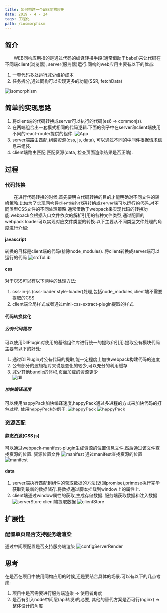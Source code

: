 ```yaml
---
title: 如何构建一个WEB同构应用
date: 2019 - 4 - 24
tags: 工程化
path: /iosmorphism
---
```


## 简介
　　WEB同构应用指的是通过代码的编译转换手段(通常借助于babel)来让代码在不同端client(浏览器), server(服务器)运行.同构的web应用主要有以下的优点:
1. 一套代码多处运行减少维护成本
2. 任务拆分,通过同构可以实现更多的功能(SSR, fetchData)

![isomorphism](./isomorphism/isomorphism.png)

## 简单的实现思路
1. 将client端的代码转换成server可以执行的代码(es6 => commonjs).
2. 在两端组合出一套模式相同的代码逻辑.下面的例子中在server和client端使用不同的react-router提供的组件.
![App](./isomorphism/app.png)   
3. server端路由匹配,组装资源(css, js, data), 可以通过不同的中间件根据请求信息来组装.  
4. client端路由匹配,匹配资源(data, 检查页面渲染结果是否正确).

## 过程

### 代码转换
　　在进行代码转换的时候,首先要明白代码转换的目的才能明确对不同文件的转换策略.比如为了实现同构将client端的代码转换成server端可以运行的代码,对不同类型CSS文件的不同处理策略.通常借助于webpack来实现代码的转换功能.webpack会根据入口文件依次的解析引用的各种文件类型,通过配置的webpack loader可以实现对应文件类型的转换.以下主要从不同类型文件处理的角度进行介绍:
#### javascript
转换的目标是client端的代码(排除node_modules).
将client转换成server端可以运行的代码
![srcToLib](./isomorphism/srctolib.png)
#### css
对于CSS可以有以下两种的处理方法:
1. css-in-js (css-loader style-loader)处理,包括node_modules,client端不需要提取的CSS
2. client端全局样式或者通过mini-css-extract-plugin提取的样式  

#### 代码转换优化
##### 公有代码提取
可以使用DllPlugin对使用的基础组件库进行统一的提取和引用.提取公有模块代码主要有以下的好处:  
1. 通过DllPlugin对公有代码的提取,能一定程度上加快webpack构建代码的速度
2. 公有部分的逻辑相对来说是变化的较少,可以充分的利用缓存
3. 减少其他bundle的体积,页面加载的资源更少  
![dll](./isomorphism/dll.png)  

##### 加快编译速度
可以使用happyPack加快编译速度,happyPack通过多进程的方式来加快代码的打包过程.
使用happyPack的例子:
![happyPack](./isomorphism/happy1.png)
![happyPack](./isomorphism/happy2.png)  

### 资源匹配
#### 静态资源(CSS js)
可以通过webpack-manifest-plugin生成资源的位置信息文件,然后通过该文件查找资源的位置.
资源位置文件
![manifest](./isomorphism/manifest1.png)
通过manifest查找资源的位置
![manifest](./isomorphism/manifest2.png)
#### data
1. server端执行匹配到组件的获取数据的方法(返回promise),primose执行完毕获取到最新的数据储存.将数据通过脚本挂载到window上的属性上.
2. client端通过window属性的获取,生成存储数据.
服务端获取数据和注入数据
![serverStore](./isomorphism/serverStore.png)
client端提取数据
![clientStore](./isomorphism/clientStore.png) 

## 扩展性

### 配置单页是否支持服务端渲染
通过中间项配置是否支持服务端渲染
![configServerRender](./isomorphism/configServerRender.png)

## 思考
在是否在项目中使用同构应用的时候,还是要结合具体的场景.可以有以下的几点考虑:
1. 项目中是否需要进行服务端渲染 => 使用者角度
2. 是否有引入node中间层(api转发)的必要, 其他的替代方案是否可行(nginx) => 整体设计的角度
